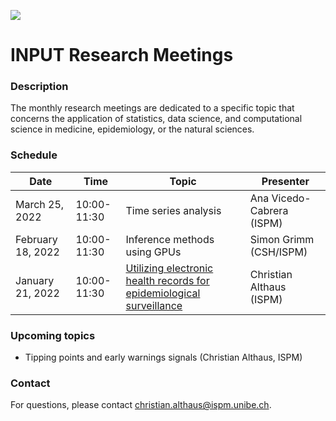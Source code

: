 ![](https://github.com/INPUTBern/about/blob/main/logo.png)

# INPUT Research Meetings

### Description
The monthly research meetings are dedicated to a specific topic that concerns the application of statistics, data science, and computational science in medicine, epidemiology, or the natural sciences.

### Schedule
Date               | Time          |  Topic                                                                 |  Presenter
------------------ | ------------- | ---------------------------------------------------------------------- | --------------------------
March 25, 2022     |  10:00-11:30  |  Time series analysis                                                  |  Ana Vicedo-Cabrera (ISPM)
February 18, 2022  |  10:00-11:30  |  Inference methods using GPUs                                          |  Simon Grimm (CSH/ISPM)
January 21, 2022   |  10:00-11:30  |  [Utilizing electronic health records for epidemiological surveillance](slides/20220120_Althaus_Electronic_Health_Records.pdf)  |  Christian Althaus (ISPM)

### Upcoming topics
- Tipping points and early warnings signals (Christian Althaus, ISPM)

### Contact
For questions, please contact christian.althaus@ispm.unibe.ch.
